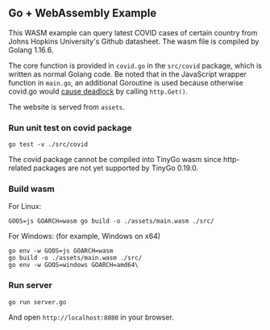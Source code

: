 ## Go + WebAssembly Example

This WASM example can query latest COVID cases of certain country from Johns Hopkins University's Github datasheet. The wasm file is compiled by Golang 1.16.6.

The core function is provided in ```covid.go``` in the ```src/covid``` package, which is written as normal Golang code. Be noted that in the JavaScript wrapper function in ```main.go```, an additional Goroutine is used because otherwise covid.go would [cause deadlock](https://pkg.go.dev/syscall/js#FuncOf) by calling ```http.Get()```.

The website is served from ```assets```.

### Run unit test on covid package

```
go test -v ./src/covid
```

The covid package cannot be compiled into TinyGo wasm since http-related packages are not yet supported by TinyGo 0.19.0.

### Build wasm

For Linux:

```
GOOS=js GOARCH=wasm go build -o ./assets/main.wasm ./src/
```

For Windows: (for example, Windows on x64)

```
go env -w GOOS=js GOARCH=wasm
go build -o ./assets/main.wasm ./src/
go env -w GOOS=windows GOARCH=amd64\
```

### Run server

```
go run server.go
```

And open ```http://localhost:8080``` in your browser.
